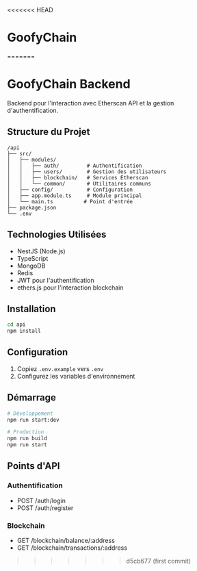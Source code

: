<<<<<<< HEAD
# GoofyChain
=======
# GoofyChain Backend

Backend pour l'interaction avec Etherscan API et la gestion d'authentification.

## Structure du Projet

```
/api
├── src/
│   ├── modules/
│   │   ├── auth/         # Authentification
│   │   ├── users/        # Gestion des utilisateurs
│   │   ├── blockchain/   # Services Etherscan
│   │   └── common/       # Utilitaires communs
│   ├── config/           # Configuration
│   ├── app.module.ts     # Module principal
│   └── main.ts          # Point d'entrée
├── package.json
└── .env
```

## Technologies Utilisées

- NestJS (Node.js)
- TypeScript
- MongoDB
- Redis
- JWT pour l'authentification
- ethers.js pour l'interaction blockchain

## Installation

```bash
cd api
npm install
```

## Configuration

1. Copiez `.env.example` vers `.env`
2. Configurez les variables d'environnement

## Démarrage

```bash
# Développement
npm run start:dev

# Production
npm run build
npm run start
```

## Points d'API

### Authentification
- POST /auth/login
- POST /auth/register

### Blockchain
- GET /blockchain/balance/:address
- GET /blockchain/transactions/:address
>>>>>>> d5cb677 (first commit)
